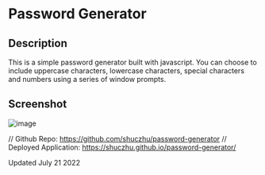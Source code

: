 # Password Generator 

## Description
This is a simple password generator built with javascript. You can choose to include uppercase characters, lowercase characters, special characters and numbers using a series of window prompts. 

## Screenshot
![image](https://courses.bootcampspot.com/courses/1879/files/1854068/preview)

// Github Repo: https://github.com/shuczhu/password-generator
// Deployed Application: https://shuczhu.github.io/password-generator/

Updated July 21 2022